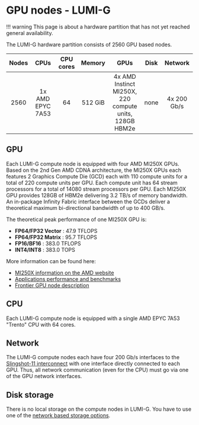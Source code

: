 # GPU nodes - LUMI-G

[storage]: ../../runjobs/lumi_env/storing-data.md
[interconnect]: ../../hardware/interconnect.md
[MI250x-amd]: https://www.amd.com/en/products/server-accelerators/instinct-mi250x
[benchmarks]: https://www.amd.com/en/graphics/server-accelerators-benchmarks
[frontier-gpu-docs]: https://docs.olcf.ornl.gov/systems/frontier_user_guide.html#frontier-compute-nodes

!!! warning
    This page is about a hardware partition that has not yet reached
    general availability.

The LUMI-G hardware partition consists of 2560 GPU based nodes.

| Nodes | CPUs             | CPU cores | Memory  | GPUs                                                         | Disk | Network     |
| :---: | :--------------: | :-------: | :-----: | :----------------------------------------------------------: | :--: | :---------: |
| 2560  | 1x AMD EPYC 7A53 | 64        | 512 GiB | 4x AMD Instinct MI250X,<br>220 compute units,<br>128GB HBM2e | none | 4x 200 Gb/s |

## GPU

Each LUMI-G compute node is equipped with four AMD MI250X GPUs. Based on the
2nd Gen AMD CDNA architecture, the MI250X GPUs each features 2 Graphics Compute
Die (GCD) each with 110 compute units for a total of 220 compute units per GPU.
Each compute unit has 64 stream processors for a total of 14080 stream
processors per GPU. Each MI250X GPU provides 128GB of HBM2e delivering 3.2 TB/s
of memory bandwidth. An in-package Infinity Fabric interface between the GCDs
deliver a theoretical maximum bi-directional bandwidth of up to 400 GB/s.

The theoretical peak performance of one MI250X GPU is:

- **FP64/FP32 Vector** :  47.9 TFLOPS
- **FP64/FP32 Matrix** :  95.7 TFLOPS
- **FP16/BF16**        : 383.0 TFLOPS
- **INT4/INT8**        : 383.0 TOPS

More information can be found here:

- [MI250X information on the AMD website][MI250x-amd]
- [Applications performance and benchmarks][benchmarks]
- [Frontier GPU node description][frontier-gpu-docs]

## CPU

Each LUMI-G compute node is equipped with a single AMD EPYC 7A53 "Trento" CPU
with 64 cores.

## Network

The LUMI-G compute nodes each have four 200 Gb/s interfaces to the
[Slingshot-11 interconnect][interconnect] with one interface directly connected
to each GPU. Thus, all network communication (even for the CPU) must go via one
of the GPU network interfaces.

## Disk storage

There is no local storage on the compute nodes in LUMI-G. You have to use one of
the [network based storage options][storage].